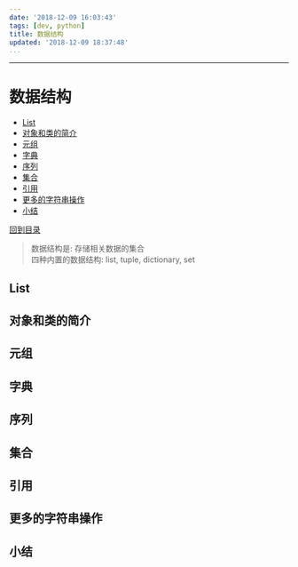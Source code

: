 ```yaml
---
date: '2018-12-09 16:03:43'
tags: [dev, python]
title: 数据结构
updated: '2018-12-09 18:37:48'
...
```

---
# 数据结构
<!-- MarkdownTOC -->

- [List](#list)
- [对象和类的简介](#%E5%AF%B9%E8%B1%A1%E5%92%8C%E7%B1%BB%E7%9A%84%E7%AE%80%E4%BB%8B)
- [元组](#%E5%85%83%E7%BB%84)
- [字典](#%E5%AD%97%E5%85%B8)
- [序列](#%E5%BA%8F%E5%88%97)
- [集合](#%E9%9B%86%E5%90%88)
- [引用](#%E5%BC%95%E7%94%A8)
- [更多的字符串操作](#%E6%9B%B4%E5%A4%9A%E7%9A%84%E5%AD%97%E7%AC%A6%E4%B8%B2%E6%93%8D%E4%BD%9C)
- [小结](#%E5%B0%8F%E7%BB%93)

<!-- /MarkdownTOC -->
[回到目录](../index.md)
> 数据结构是: 存储相关数据的集合  
> 四种内置的数据结构: list, tuple, dictionary, set

<a id="list"></a>
## List
<a id="%E5%AF%B9%E8%B1%A1%E5%92%8C%E7%B1%BB%E7%9A%84%E7%AE%80%E4%BB%8B"></a>
## 对象和类的简介
<a id="%E5%85%83%E7%BB%84"></a>
## 元组
<a id="%E5%AD%97%E5%85%B8"></a>
## 字典
<a id="%E5%BA%8F%E5%88%97"></a>
## 序列
<a id="%E9%9B%86%E5%90%88"></a>
## 集合
<a id="%E5%BC%95%E7%94%A8"></a>
## 引用
<a id="%E6%9B%B4%E5%A4%9A%E7%9A%84%E5%AD%97%E7%AC%A6%E4%B8%B2%E6%93%8D%E4%BD%9C"></a>
## 更多的字符串操作
<a id="%E5%B0%8F%E7%BB%93"></a>
## 小结
